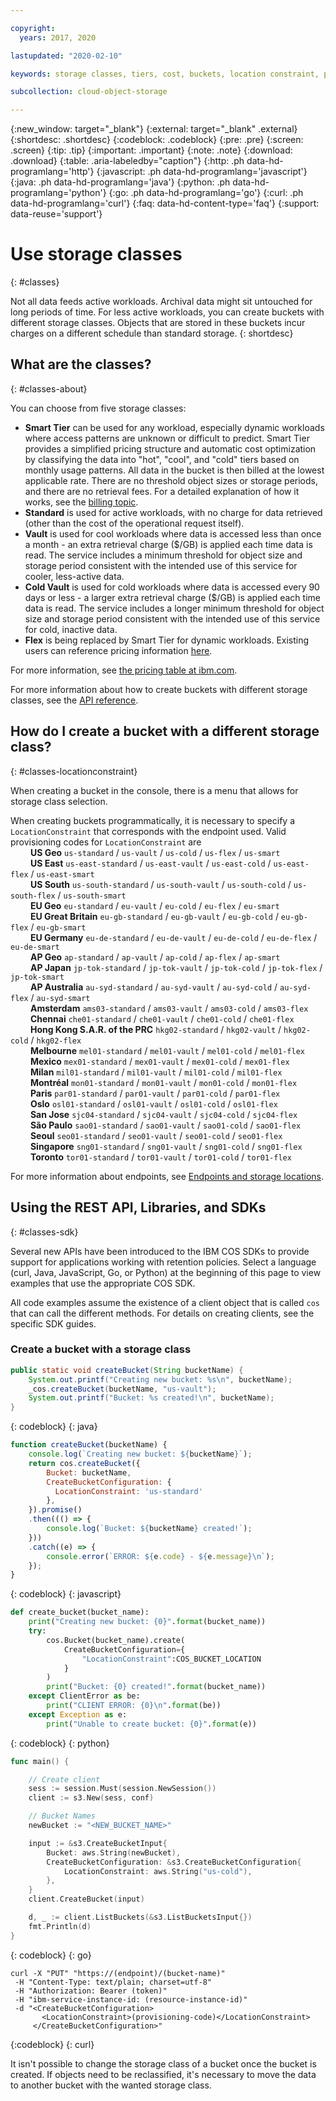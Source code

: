 ```yaml
---

copyright:
  years: 2017, 2020

lastupdated: "2020-02-10"

keywords: storage classes, tiers, cost, buckets, location constraint, provisioning code, locationconstraint

subcollection: cloud-object-storage

---
```

{:new_window: target="_blank"}
{:external: target="_blank" .external}
{:shortdesc: .shortdesc}
{:codeblock: .codeblock}
{:pre: .pre}
{:screen: .screen}
{:tip: .tip}
{:important: .important}
{:note: .note}
{:download: .download} 
{:table: .aria-labeledby="caption"}
{:http: .ph data-hd-programlang='http'} 
{:javascript: .ph data-hd-programlang='javascript'} 
{:java: .ph data-hd-programlang='java'} 
{:python: .ph data-hd-programlang='python'}
{:go: .ph data-hd-programlang='go'}
{:curl: .ph data-hd-programlang='curl'}
{:faq: data-hd-content-type='faq'}
{:support: data-reuse='support'}

# Use storage classes
{: #classes}

Not all data feeds active workloads. Archival data might sit untouched for long periods of time. For less active workloads, you can create buckets with different storage classes. Objects that are stored in these buckets incur charges on a different schedule than standard storage.
{: shortdesc}

## What are the classes?
{: #classes-about}

You can choose from five storage classes:

*  **Smart Tier** can be used for any workload, especially dynamic workloads where access patterns are unknown or difficult to predict.  Smart Tier provides a simplified pricing structure and automatic cost optimization by classifying the data into "hot", "cool", and "cold" tiers based on monthly usage patterns. All data in the bucket is then billed at the lowest applicable rate.  There are no threshold object sizes or storage periods, and there are no retrieval fees. For a detailed explanation of how it works, see the [billing topic](/docs/services/cloud-object-storage/iam?topic=cloud-object-storage-billing#billing-storage-classes).
*  **Standard** is used for active workloads, with no charge for data retrieved (other than the cost of the operational request itself).
*  **Vault** is used for cool workloads where data is accessed less than once a month - an extra retrieval charge ($/GB) is applied each time data is read. The service includes a minimum threshold for object size and storage period consistent with the intended use of this service for cooler, less-active data.
*  **Cold Vault** is used for cold workloads where data is accessed every 90 days or less - a larger extra retrieval charge ($/GB) is applied each time data is read. The service includes a longer minimum threshold for object size and storage period consistent with the intended use of this service for cold, inactive data.
*  **Flex** is being replaced by Smart Tier for dynamic workloads. Existing users can reference pricing information [here](/docs/cloud-object-storage?topic=cloud-object-storage-flex-pricing).

For more information, see [the pricing table at ibm.com](https://www.ibm.com/cloud/object-storage#s3api).

For more information about how to create buckets with different storage classes, see the [API reference](/docs/cloud-object-storage/api-reference?topic=cloud-object-storage-compatibility-api-bucket-operations#compatibility-api-storage-class).

## How do I create a bucket with a different storage class?
{: #classes-locationconstraint}

When creating a bucket in the console, there is a menu that allows for storage class selection. 

When creating buckets programmatically, it is necessary to specify a `LocationConstraint` that corresponds with the endpoint used. Valid provisioning codes for `LocationConstraint` are <br>
&emsp;&emsp;  **US Geo** `us-standard` / `us-vault` / `us-cold` / `us-flex` / `us-smart` <br>
&emsp;&emsp;  **US East** `us-east-standard` / `us-east-vault`  / `us-east-cold` / `us-east-flex` / `us-east-smart` <br>
&emsp;&emsp;  **US South** `us-south-standard` / `us-south-vault`  / `us-south-cold` / `us-south-flex` / `us-south-smart` <br>
&emsp;&emsp;  **EU Geo** `eu-standard` / `eu-vault` / `eu-cold` / `eu-flex` / `eu-smart` <br>
&emsp;&emsp;  **EU Great Britain** `eu-gb-standard` / `eu-gb-vault` / `eu-gb-cold` / `eu-gb-flex` / `eu-gb-smart` <br>
&emsp;&emsp;  **EU Germany** `eu-de-standard` / `eu-de-vault` / `eu-de-cold` / `eu-de-flex` / `eu-de-smart` <br>
&emsp;&emsp;  **AP Geo** `ap-standard` / `ap-vault` / `ap-cold` / `ap-flex` / `ap-smart` <br>
&emsp;&emsp;  **AP Japan** `jp-tok-standard` / `jp-tok-vault` / `jp-tok-cold` / `jp-tok-flex` / `jp-tok-smart`<br>
&emsp;&emsp;  **AP Australia** `au-syd-standard` / `au-syd-vault` / `au-syd-cold` / `au-syd-flex` / `au-syd-smart` <br>
&emsp;&emsp;  **Amsterdam** `ams03-standard` / `ams03-vault` / `ams03-cold` / `ams03-flex`  <br>
&emsp;&emsp;  **Chennai** `che01-standard` / `che01-vault` / `che01-cold` / `che01-flex`  <br>
&emsp;&emsp;  **Hong Kong S.A.R. of the PRC** `hkg02-standard` / `hkg02-vault` / `hkg02-cold` / `hkg02-flex`  <br>
&emsp;&emsp;  **Melbourne** `mel01-standard` / `mel01-vault` / `mel01-cold` / `mel01-flex` <br>
&emsp;&emsp;  **Mexico** `mex01-standard` / `mex01-vault` / `mex01-cold` / `mex01-flex`  <br>
&emsp;&emsp;  **Milan** `mil01-standard` / `mil01-vault` / `mil01-cold` / `mil01-flex`  <br>
&emsp;&emsp;  **Montréal** `mon01-standard` / `mon01-vault` / `mon01-cold` / `mon01-flex` <br>
&emsp;&emsp;  **Paris** `par01-standard` / `par01-vault` / `par01-cold` / `par01-flex`  <br>
&emsp;&emsp;  **Oslo** `osl01-standard` / `osl01-vault` / `osl01-cold` / `osl01-flex`  <br>
&emsp;&emsp;  **San Jose** `sjc04-standard` / `sjc04-vault` / `sjc04-cold` / `sjc04-flex` <br>
&emsp;&emsp;  **São Paulo** `sao01-standard` / `sao01-vault` / `sao01-cold` / `sao01-flex`  <br>
&emsp;&emsp;  **Seoul** `seo01-standard` / `seo01-vault` / `seo01-cold` / `seo01-flex`  <br>
&emsp;&emsp;  **Singapore** `sng01-standard` / `sng01-vault` / `sng01-cold` / `sng01-flex`  <br>
&emsp;&emsp;  **Toronto** `tor01-standard` / `tor01-vault` / `tor01-cold` / `tor01-flex`  <br>


For more information about endpoints, see [Endpoints and storage locations](/docs/cloud-object-storage?topic=cloud-object-storage-endpoints#endpoints).

## Using the REST API, Libraries, and SDKs
{: #classes-sdk}

Several new APIs have been introduced to the IBM COS SDKs to provide support for applications working with retention policies. Select a language (curl, Java, JavaScript, Go, or Python) at the beginning of this page to view examples that use the appropriate COS SDK. 

 All code examples assume the existence of a client object that is called `cos` that can call the different methods. For details on creating clients, see the specific SDK guides.


### Create a bucket with a storage class

```java
public static void createBucket(String bucketName) {
    System.out.printf("Creating new bucket: %s\n", bucketName);
    _cos.createBucket(bucketName, "us-vault");
    System.out.printf("Bucket: %s created!\n", bucketName);
}
```
{: codeblock}
{: java}


```javascript
function createBucket(bucketName) {
    console.log(`Creating new bucket: ${bucketName}`);
    return cos.createBucket({
        Bucket: bucketName,
        CreateBucketConfiguration: {
          LocationConstraint: 'us-standard'
        },        
    }).promise()
    .then((() => {
        console.log(`Bucket: ${bucketName} created!`);
    }))
    .catch((e) => {
        console.error(`ERROR: ${e.code} - ${e.message}\n`);
    });
}
```
{: codeblock}
{: javascript}


```py
def create_bucket(bucket_name):
    print("Creating new bucket: {0}".format(bucket_name))
    try:
        cos.Bucket(bucket_name).create(
            CreateBucketConfiguration={
                "LocationConstraint":COS_BUCKET_LOCATION
            }
        )
        print("Bucket: {0} created!".format(bucket_name))
    except ClientError as be:
        print("CLIENT ERROR: {0}\n".format(be))
    except Exception as e:
        print("Unable to create bucket: {0}".format(e))
```
{: codeblock}
{: python}

```go
func main() {

    // Create client
    sess := session.Must(session.NewSession())
    client := s3.New(sess, conf)

    // Bucket Names
    newBucket := "<NEW_BUCKET_NAME>"

    input := &s3.CreateBucketInput{
        Bucket: aws.String(newBucket),
        CreateBucketConfiguration: &s3.CreateBucketConfiguration{
            LocationConstraint: aws.String("us-cold"),
        },
    }
    client.CreateBucket(input)

    d, _ := client.ListBuckets(&s3.ListBucketsInput{})
    fmt.Println(d)
}
```
{: codeblock}
{: go}


```
curl -X "PUT" "https://(endpoint)/(bucket-name)"
 -H "Content-Type: text/plain; charset=utf-8"
 -H "Authorization: Bearer (token)"
 -H "ibm-service-instance-id: (resource-instance-id)"
 -d "<CreateBucketConfiguration>
       <LocationConstraint>(provisioning-code)</LocationConstraint>
     </CreateBucketConfiguration>"
```
{:codeblock}
{: curl}

It isn't possible to change the storage class of a bucket once the bucket is created. If objects need to be reclassified, it's necessary to move the data to another bucket with the wanted storage class. 
